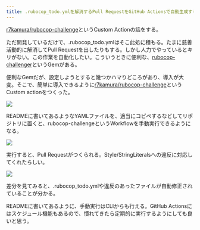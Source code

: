 ```yaml
---
title: .rubocop_todo.ymlを解消するPull RequestをGitHub Actionsで自動生成する
---
```

[r7kamura/rubocop-challenge](https://github.com/r7kamura/rubocop-challenge)というCustom Actionの話をする。

ただ開発しているだけで、.rubocop\_todo.ymlはそこ此処に積もる。たまに慈善活動的に解消してPull Requestを出したりもする。しかし人力でやっているとキリがない。この作業を自動化したい。こういうときに便利な、[rubocop-challenger](https://github.com/ryz310/rubocop_challenger)というGemがある。

便利なGemだが、設定しようとすると幾つかハマりどころがあり、導入が大変。そこで、簡単に導入できるように[r7kamura/rubocop-challenge](https://github.com/r7kamura/rubocop-challenge)というCustom actionをつくった。

![](https://lh4.googleusercontent.com/-MQBGhfPn1Ym-P-1YDWQTn3Sr3BV20QXLWDnbs0iNsVa93yOxiv2tllIY1sM6-QkbMyNhSv2SpKVuKrkVOv2KYOK4keVW3vMlvS3TqpkeFUNiAc8dsUfZB8Ogp5nAgsgUch2X_TWf9-UV3vHOA)

READMEに書いてあるようなYAMLファイルを、適当にコピペするなどしてリポジトリに置くと、rubocop-challengeというWorkflowを手動実行できるようになる。

![](https://lh3.googleusercontent.com/V0l_IbBGQKKzJV3nefz-6bPPmmOSaOtC0kDfa3qhQFb4NFM8-outj4_JfeOGOLsKTa-eiic_Rta_id6p4Y9_9bRufjDTRskeb_8apwve7td96OZ0MqDzShKvgep1VwpIQq6oN-um06LzLKB1CA)

実行すると、Pull Requestがつくられる。Style/StringLiteralsへの違反に対応してくれたらしい。

![](https://lh3.googleusercontent.com/3LHZEeeLaxDrhZUpHc8gFZuPXszTPhiJpSfjyHBFKsAy2gWMsGbzL1AHy0-VQq-GPE1ULGDzpljtJ2ZyRBKxu-vtt4rnN3Sxo12yjerS2kJbpa8t9vj3nH1L8P9yv2kKLy_IXfSn_P1BnSZmTA)

差分を見てみると、.rubocop\_todo.ymlや違反のあったファイルが自動修正されていることが分かる。

READMEに書いてあるように、手動実行はCLIからも行える。GitHub Actionsにはスケジュール機能もあるので、慣れてきたら定期的に実行するようにしても良いと思う。
